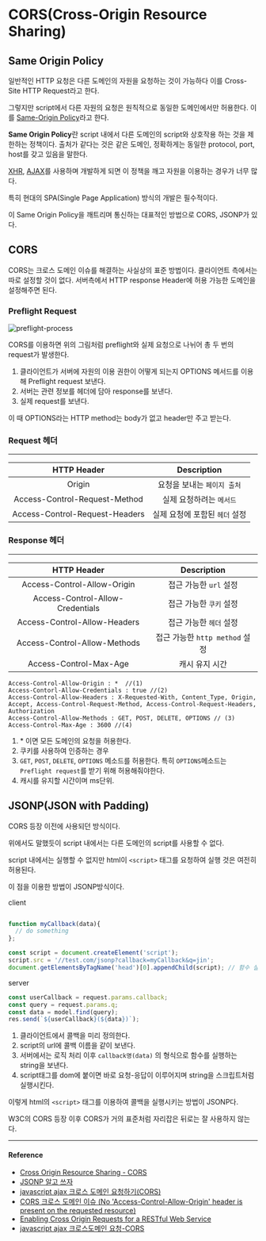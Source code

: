 # CORS(Cross-Origin Resource Sharing)

## Same Origin Policy

일반적인 HTTP 요청은 다른 도메인의 자원을 요청하는 것이 가능하다 이를 Cross-Site HTTP Request라고 한다.

그렇지만 script에서 다른 자원의 요청은 원칙적으로 동일한 도메인에서만 허용한다.
이를 [Same-Origin Policy](https://developer.mozilla.org/ko/docs/Web/Security/Same-origin_policy)라고 한다.

**Same Origin Policy**란 script 내에서 다른 도메인의 script와 상호작용 하는 것을 제한하는 정책이다. 출처가 같다는 것은 같은 도메인, 정확하게는 동일한 protocol, port, host를 갖고 있음을 말한다.

[XHR](https://developer.mozilla.org/ko/docs/Web/API/XMLHttpRequest), [AJAX](https://ko.wikipedia.org/wiki/Ajax)를 사용하며 개발하게 되면 이 정책을 깨고 자원을 이용하는 경우가 너무 많다.

특히 현대의 SPA(Single Page Application) 방식의 개발은 필수적이다.

이 Same Origin Policy을 깨트리며 통신하는 대표적인 방법으로 CORS, JSONP가 있다.

## CORS

CORS는 크로스 도메인 이슈를 해결하는 사실상의 표준 방법이다. 클라이언트 측에서는 따로 설정할 것이 없다. 서버측에서 HTTP response Header에 허용 가능한 도메인을 설정해주면 된다.

### Preflight Request

![preflight-process](/assets/images/preflight-process.png)

CORS를 이용하면 위의 그림처럼 preflight와 실제 요청으로 나뉘어 총 두 번의 request가 발생한다.

1. 클라이언트가 서버에 자원의 이용 권한이 어떻게 되는지 OPTIONS 메서드를 이용해 Preflight request 보낸다.
2. 서버는 관련 정보를 헤더에 담아 response를 보낸다.
3. 실제 request를 보낸다.

이 때 OPTIONS라는 HTTP method는 body가 없고 header만 주고 받는다.

### Request 헤더

---

|           HTTP Header            |          Description           |
| :------------------------------: | :----------------------------: |
|   Origin    |     요청을 보내는 `페이지 출처`     |
| Access-Control-Request-Method |    실제 요청하려는 `메서드`     |
|   Access-Control-Request-Headers   |    실제 요청에 포함된 `헤더` 설정     |

### Response 헤더

---

|           HTTP Header            |          Description           |
| :------------------------------: | :----------------------------: |
|   Access-Control-Allow-Origin    |     접근 가능한 `url` 설정     |
| Access-Control-Allow-Credentials |    접근 가능한 `쿠키` 설정     |
|   Access-Control-Allow-Headers   |    접근 가능한 `헤더` 설정     |
|   Access-Control-Allow-Methods   | 접근 가능한 `http method` 설정 |
|   Access-Control-Max-Age   | 캐시 유지 시간 |


```http
Access-Control-Allow-Origin : *  //(1)
Access-Contorl-Allow-Credentials : true //(2)
Access-Control-Allow-Headers : X-Requested-With, Content_Type, Origin, Accept, Access-Control-Request-Method, Access-Control-Request-Headers, Authorization   
Access-Control-Allow-Methods : GET, POST, DELETE, OPTIONS // (3)
Access-Control-Max-Age : 3600 //(4)
```
1. \* 이면 모든 도메인의 요청을 허용한다.  
2. 쿠키를 사용하여 인증하는 경우 
3. `GET`, `POST`, `DELETE`, `OPTIONS` 메소드를 허용한다. 특히 `OPTIONS`메소드는 `Preflight request`를 받기 위해 허용해줘야한다. 
4. 캐시를 유지할 시간이며 ms단위.

## JSONP(JSON with Padding)

CORS 등장 이전에 사용되던 방식이다.

위에서도 말했듯이 script 내에서는 다른 도메인의 script를 사용할 수 없다. 

script 내에서는 실행할 수 없지만 html이 `<script>` 태그를 요청하여 실행 것은 여전히 허용된다.

이 점을 이용한 방법이 JSONP방식이다.

client

```js

function myCallback(data){
  // do something
};

const script = document.createElement('script');
script.src = '//test.com/jsonp?callback=myCallback&q=jin';
document.getElementsByTagName('head')[0].appendChild(script); // 함수 실행
```

server

```js
const userCallback = request.params.callback;
const query = request.params.q;
const data = model.find(query);
res.send(`${userCallback}(${data})`);
```

1. 클라이언트에서 콜백을 미리 정의한다.
2. script의 url에 콜백 이름을 같이 보낸다.
3. 서버에서는 로직 처리 이후 `callback명(data)` 의 형식으로 함수를 실행하는 string을 보낸다.
4. script태그를 dom에 붙이면 바로 요청-응답이 이루어지며 string을 스크립트처럼 실행시킨다.

이렇게 html의 `<script>` 태그를 이용하여 콜백을 실행시키는 방법이 JSONP다.

W3C의 CORS 등장 이후 CORS가 거의 표준처럼 자리잡은 뒤로는 잘 사용하지 않는다.

---

#### Reference

- [Cross Origin Resource Sharing - CORS](https://homoefficio.github.io/2015/07/21/Cross-Origin-Resource-Sharing/)
- [JSONP 알고 쓰자](http://kingbbode.tistory.com/26)
- [javascript ajax 크로스 도메인 요청하기(CORS)](http://enterkey.tistory.com/409)
- [CORS 크로스 도메인 이슈 (No 'Access-Control-Allow-Origin' header is present on the requested resource)](http://ooz.co.kr/232)
- [Enabling Cross Origin Requests for a RESTful Web Service](https://spring.io/guides/gs/rest-service-cors/)
- [javascript ajax 크로스도메인 요청-CORS](https://brunch.co.kr/@adrenalinee31/1)
